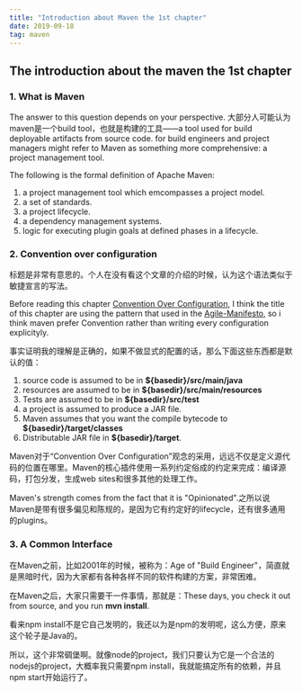 ```yaml
---
title: "Introduction about Maven the 1st chapter" 
date: 2019-09-18
tag: maven
---
```


## The introduction about the maven the 1st chapter

### 1. What is Maven

The answer to this question depends on your perspective.
大部分人可能认为maven是一个build tool，也就是构建的工具——a tool used for build deployable artifacts from source code.
for build engineers and project managers might refer to Maven as something more comprehensive: a project management tool.

The following is the formal definition of Apache Maven:

1. a project management tool which emcompasses a project model.
2. a set of standards.
3. a project lifecycle.
4. a dependency management systems.
5. logic for executing plugin goals at defined phases in a lifecycle.

### 2. Convention over configuration

标题是非常有意思的。个人在没有看这个文章的介绍的时候，认为这个语法类似于敏捷宣言的写法。

Before reading this chapter [Convention Over Configuration](https://books.sonatype.com/mvnex-book/reference/installation-sect-conventionConfiguration.html), I think the title of this chapter are using the pattern that used in the [Agile-Manifesto](https://agilemanifesto.org/), so i think maven prefer Convention rather than writing every configuration explicityly.

事实证明我的理解是正确的，如果不做显式的配置的话，那么下面这些东西都是默认的值：

1. source code is assumed to be in **${basedir}/src/main/java**
2. resources are assumed to be in **${basedir}/src/main/resources**
3. Tests are assumed to be in **${basedir}/src/test**
4. a project is assumed to produce a JAR file.
5. Maven assumes that you want the compile bytecode to **${basedir}/target/classes**
6. Distributable JAR file in **${basedir}/target**.

Maven对于“Convention Over Configuration”观念的采用，远远不仅是定义源代码的位置在哪里。Maven的核心插件使用一系列约定俗成的约定来完成：编译源码，打包分发，生成web sites和很多其他的处理工作。

Maven's strength comes from the fact that it is "Opinionated".之所以说Maven是带有很多偏见和陈规的，是因为它有约定好的lifecycle，还有很多通用的plugins。

### 3. A Common Interface

在Maven之前，比如2001年的时候，被称为：Age of "Build Engineer"，简直就是黑暗时代，因为大家都有各种各样不同的软件构建的方案，非常困难。

在Maven之后，大家只需要干一件事情，那就是：These days, you check it out from source, and you run **mvn install**.

看来npm install不是它自己发明的，我还以为是npm的发明呢，这么方便，原来这个轮子是Java的。

所以，这个非常碉堡啊。就像node的project，我们只要认为它是一个合法的nodejs的project，大概率我只需要npm install，我就能搞定所有的依赖，并且npm start开始运行了。
